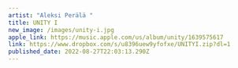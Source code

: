 ```yaml
---
artist: "Aleksi Perälä "
title: UNITY I
new_image: /images/unity-i.jpg
apple_link: https://music.apple.com/us/album/unity/1639575617
link: https://www.dropbox.com/s/u8396uew9yfofxe/UNITYI.zip?dl=1
published_date: 2022-08-27T22:03:13.290Z
---
```

